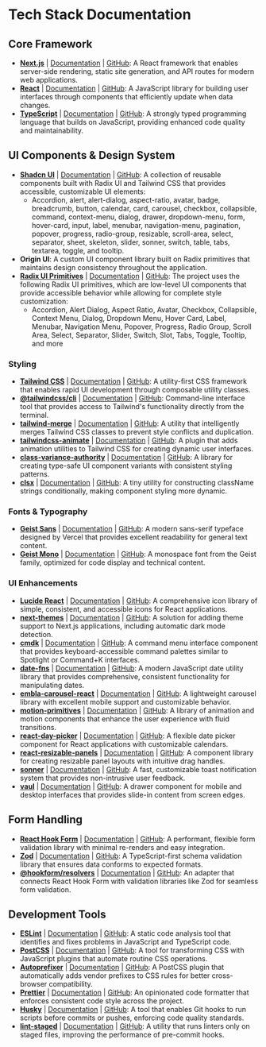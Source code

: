 # Tech Stack Documentation

## Core Framework

- **[Next.js](https://nextjs.org/)** | [Documentation](https://nextjs.org/docs) | [GitHub](https://github.com/vercel/next.js): A React framework that enables server-side rendering, static site generation, and API routes for modern web applications.
- **[React](https://react.dev/)** | [Documentation](https://react.dev/learn) | [GitHub](https://github.com/facebook/react): A JavaScript library for building user interfaces through components that efficiently update when data changes.
- **[TypeScript](https://www.typescriptlang.org/)** | [Documentation](https://www.typescriptlang.org/docs/) | [GitHub](https://github.com/microsoft/TypeScript): A strongly typed programming language that builds on JavaScript, providing enhanced code quality and maintainability.

## UI Components & Design System

- **[Shadcn UI](https://ui.shadcn.com/)** | [Documentation](https://ui.shadcn.com/docs) | [GitHub](https://github.com/shadcn-ui/ui): A collection of reusable components built with Radix UI and Tailwind CSS that provides accessible, customizable UI elements:
  - Accordion, alert, alert-dialog, aspect-ratio, avatar, badge, breadcrumb, button, calendar, card, carousel, checkbox, collapsible, command, context-menu, dialog, drawer, dropdown-menu, form, hover-card, input, label, menubar, navigation-menu, pagination, popover, progress, radio-group, resizable, scroll-area, select, separator, sheet, skeleton, slider, sonner, switch, table, tabs, textarea, toggle, and tooltip.
- **Origin UI**: A custom UI component library built on Radix primitives that maintains design consistency throughout the application.
- **[Radix UI Primitives](https://www.radix-ui.com/)** | [Documentation](https://www.radix-ui.com/primitives/docs/overview/introduction) | [GitHub](https://github.com/radix-ui/primitives): The project uses the following Radix UI primitives, which are low-level UI components that provide accessible behavior while allowing for complete style customization:
  - Accordion, Alert Dialog, Aspect Ratio, Avatar, Checkbox, Collapsible, Context Menu, Dialog, Dropdown Menu, Hover Card, Label, Menubar, Navigation Menu, Popover, Progress, Radio Group, Scroll Area, Select, Separator, Slider, Switch, Slot, Tabs, Toggle, Tooltip, and more

### Styling

- **[Tailwind CSS](https://tailwindcss.com/)** | [Documentation](https://tailwindcss.com/docs) | [GitHub](https://github.com/tailwindlabs/tailwindcss): A utility-first CSS framework that enables rapid UI development through composable utility classes.
- **[@tailwindcss/cli](https://tailwindcss.com/docs/installation)** | [Documentation](https://tailwindcss.com/docs/installation#using-tailwind-cli) | [GitHub](https://github.com/tailwindlabs/tailwindcss): Command-line interface tool that provides access to Tailwind's functionality directly from the terminal.
- **[tailwind-merge](https://github.com/dcastil/tailwind-merge)** | [Documentation](https://github.com/dcastil/tailwind-merge#readme) | [GitHub](https://github.com/dcastil/tailwind-merge): A utility that intelligently merges Tailwind CSS classes to prevent style conflicts and duplication.
- **[tailwindcss-animate](https://github.com/jamiebuilds/tailwindcss-animate)** | [Documentation](https://github.com/jamiebuilds/tailwindcss-animate#readme) | [GitHub](https://github.com/jamiebuilds/tailwindcss-animate): A plugin that adds animation utilities to Tailwind CSS for creating dynamic user interfaces.
- **[class-variance-authority](https://cva.style/)** | [Documentation](https://cva.style/docs) | [GitHub](https://github.com/joe-bell/cva): A library for creating type-safe UI component variants with consistent styling patterns.
- **[clsx](https://github.com/lukeed/clsx)** | [Documentation](https://github.com/lukeed/clsx#readme) | [GitHub](https://github.com/lukeed/clsx): A tiny utility for constructing className strings conditionally, making component styling more dynamic.

### Fonts & Typography

- **[Geist Sans](https://vercel.com/font)** | [Documentation](https://vercel.com/font/sans) | [GitHub](https://github.com/vercel/geist-font): A modern sans-serif typeface designed by Vercel that provides excellent readability for general text content.
- **[Geist Mono](https://vercel.com/font)** | [Documentation](https://vercel.com/font/mono) | [GitHub](https://github.com/vercel/geist-font): A monospace font from the Geist family, optimized for code display and technical content.

### UI Enhancements

- **[Lucide React](https://lucide.dev/)** | [Documentation](https://lucide.dev/docs/lucide-react) | [GitHub](https://github.com/lucide-icons/lucide): A comprehensive icon library of simple, consistent, and accessible icons for React applications.
- **[next-themes](https://github.com/pacocoursey/next-themes)** | [Documentation](https://github.com/pacocoursey/next-themes#readme) | [GitHub](https://github.com/pacocoursey/next-themes): A solution for adding theme support to Next.js applications, including automatic dark mode detection.
- **[cmdk](https://cmdk.paco.me/)** | [Documentation](https://cmdk.paco.me/) | [GitHub](https://github.com/pacocoursey/cmdk): A command menu interface component that provides keyboard-accessible command palettes similar to Spotlight or Command+K interfaces.
- **[date-fns](https://date-fns.org/)** | [Documentation](https://date-fns.org/docs/Getting-Started) | [GitHub](https://github.com/date-fns/date-fns): A modern JavaScript date utility library that provides comprehensive, consistent functionality for manipulating dates.
- **[embla-carousel-react](https://www.embla-carousel.com/)** | [Documentation](https://www.embla-carousel.com/get-started/) | [GitHub](https://github.com/davidjerleke/embla-carousel): A lightweight carousel library with excellent mobile support and customizable behavior.
- **[motion-primitives](https://framer-motion-primitives.pages.dev/)** | [Documentation](https://framer-motion-primitives.pages.dev/docs/introduction) | [GitHub](https://github.com/yurjeman/motion-primitives): A library of animation and motion components that enhance the user experience with fluid transitions.
- **[react-day-picker](https://react-day-picker.js.org/)** | [Documentation](https://react-day-picker.js.org/start) | [GitHub](https://github.com/gpbl/react-day-picker): A flexible date picker component for React applications with customizable calendars.
- **[react-resizable-panels](https://github.com/bvaughn/react-resizable-panels)** | [Documentation](https://github.com/bvaughn/react-resizable-panels#readme) | [GitHub](https://github.com/bvaughn/react-resizable-panels): A component library for creating resizable panel layouts with intuitive drag handles.
- **[sonner](https://sonner.emilkowal.ski/)** | [Documentation](https://sonner.emilkowal.ski/getting-started) | [GitHub](https://github.com/emilkowalski/sonner): A fast, customizable toast notification system that provides non-intrusive user feedback.
- **[vaul](https://vaul.emilkowal.ski/)** | [Documentation](https://vaul.emilkowal.ski/getting-started) | [GitHub](https://github.com/emilkowalski/vaul): A drawer component for mobile and desktop interfaces that provides slide-in content from screen edges.

## Form Handling

- **[React Hook Form](https://react-hook-form.com/)** | [Documentation](https://react-hook-form.com/get-started) | [GitHub](https://github.com/react-hook-form/react-hook-form): A performant, flexible form validation library with minimal re-renders and easy integration.
- **[Zod](https://zod.dev/)** | [Documentation](https://zod.dev/?id=introduction) | [GitHub](https://github.com/colinhacks/zod): A TypeScript-first schema validation library that ensures data conforms to expected formats.
- **[@hookform/resolvers](https://github.com/react-hook-form/resolvers)** | [Documentation](https://github.com/react-hook-form/resolvers#readme) | [GitHub](https://github.com/react-hook-form/resolvers): An adapter that connects React Hook Form with validation libraries like Zod for seamless form validation.

## Development Tools

- **[ESLint](https://eslint.org/)** | [Documentation](https://eslint.org/docs/latest/) | [GitHub](https://github.com/eslint/eslint): A static code analysis tool that identifies and fixes problems in JavaScript and TypeScript code.
- **[PostCSS](https://postcss.org/)** | [Documentation](https://postcss.org/docs/) | [GitHub](https://github.com/postcss/postcss): A tool for transforming CSS with JavaScript plugins that automate routine CSS operations.
- **[Autoprefixer](https://github.com/postcss/autoprefixer)** | [Documentation](https://github.com/postcss/autoprefixer#readme) | [GitHub](https://github.com/postcss/autoprefixer): A PostCSS plugin that automatically adds vendor prefixes to CSS rules for better cross-browser compatibility.
- **[Prettier](https://prettier.io/)** | [Documentation](https://prettier.io/docs/en/) | [GitHub](https://github.com/prettier/prettier): An opinionated code formatter that enforces consistent code style across the project.
- **[Husky](https://typicode.github.io/husky/)** | [Documentation](https://typicode.github.io/husky/getting-started.html) | [GitHub](https://github.com/typicode/husky): A tool that enables Git hooks to run scripts before commits or pushes, enforcing code quality standards.
- **[lint-staged](https://github.com/lint-staged/lint-staged)** | [Documentation](https://github.com/lint-staged/lint-staged#readme) | [GitHub](https://github.com/lint-staged/lint-staged): A utility that runs linters only on staged files, improving the performance of pre-commit hooks.
